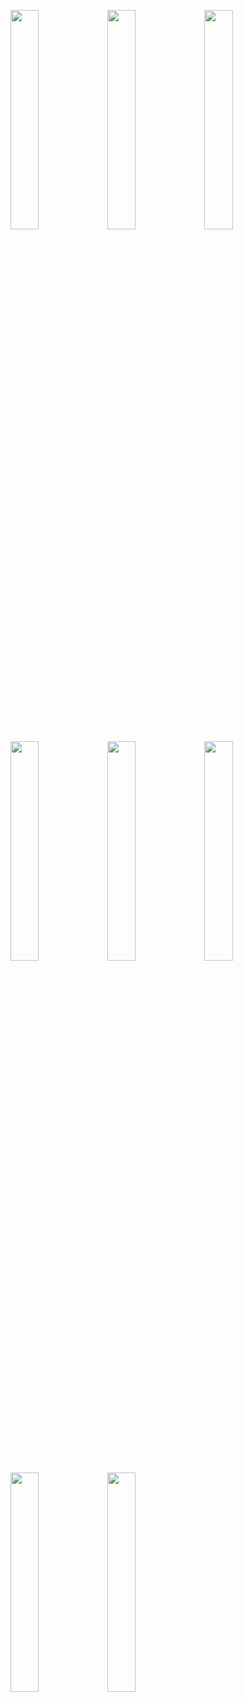 <img width="30%" src="https://user-images.githubusercontent.com/31420144/104090683-00b9e480-52ab-11eb-8626-ddbf182e1981.png"></img>
<img width="30%" src="https://user-images.githubusercontent.com/31420144/104090688-04e60200-52ab-11eb-8d8c-ed76f281f0db.png"></img>
<img width="30%" src="https://user-images.githubusercontent.com/31420144/104090692-09121f80-52ab-11eb-84c5-3d556f2f91b6.png"></img>
<img width="30%" src="https://user-images.githubusercontent.com/31420144/104090694-0adbe300-52ab-11eb-83d9-c508c7f8e91d.png"></img>
<img width="30%" src="https://user-images.githubusercontent.com/31420144/104090695-0ca5a680-52ab-11eb-9c97-e0844eff6ee7.png"></img>
<img width="30%" src="https://user-images.githubusercontent.com/31420144/104090697-0f080080-52ab-11eb-8d6a-5df36b2ac25e.png"></img>
<img width="30%" src="https://user-images.githubusercontent.com/31420144/104090701-10d1c400-52ab-11eb-914e-64a1c00f70a1.png"></img>
<img width="30%" src="https://user-images.githubusercontent.com/31420144/104090705-18916880-52ab-11eb-9cd0-1af30cec9efe.png"></img>
